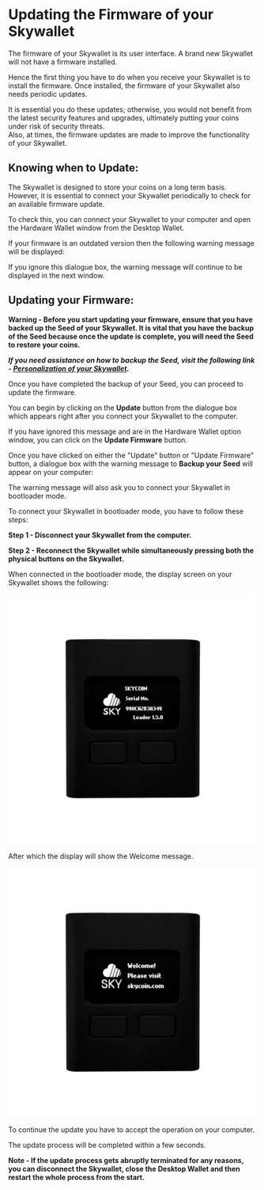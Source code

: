 # Updating the Firmware of your Skywallet

The firmware of your Skywallet is its user interface. A brand new Skywallet will not have a firmware installed.

Hence the first thing you have to do when you receive your Skywallet is to install the firmware. Once installed, the firmware of your Skywallet also needs periodic updates.

It is essential you do these updates; otherwise, you would not benefit from the latest security features and upgrades, ultimately putting your coins under risk of security threats.  
Also, at times, the firmware updates are made to improve the functionality of your Skywallet.

## Knowing when to Update:

The Skywallet is designed to store your coins on a long term basis. However, it is essential to connect your Skywallet periodically to check for an available firmware update.

To check this, you can connect your Skywallet to your computer and open the Hardware Wallet window from the Desktop Wallet.

If your firmware is an outdated version then the following warning message will be displayed:

<A screenshot of the warning message showing the firmware is outdated>

If you ignore this dialogue box, the warning message will continue to be displayed in the next window.

<A screenshot of the warning message in the Hardware Wallet window>

## Updating your Firmware:

**Warning - Before you start updating your firmware, ensure that you have backed up the Seed of your Skywallet. It is vital that you have the backup of the Seed because once the update is complete, you will need the Seed to restore your coins.**

***If you need assistance on how to backup the Seed, visit the following link - [Personalization of your Skywallet](https://github.com/skycoin/hardware-wallet/wiki/Getting-to-know-the-wallet).***

Once you have completed the backup of your Seed, you can proceed to update the firmware.

You can begin by clicking on the **Update** button from the dialogue box which appears right after you connect your Skywallet to the computer.

If you have ignored this message and are in the Hardware Wallet option window, you can click on the **Update Firmware** button.

Once you have clicked on either the "Update" button or "Update Firmware" button, a dialogue box with the warning message to **Backup your Seed** will appear on your computer:

The warning message will also ask you to connect your Skywallet in bootloader mode.

To connect your Skywallet in bootloader mode, you have to follow these steps:

**Step 1 - Disconnect your Skywallet from the computer.**

**Step 2 - Reconnect the Skywallet while simultaneously pressing both the physical buttons on the Skywallet.**

When connected in the bootloader mode, the display screen on your Skywallet shows the following:

![Bootloader_Mode](https://github.com/sreekumar13/hardware-wallet-manual/blob/master/Skywallet%20Screen%20Mockup%20Edit_Skywallet%20Black_07.png)

After which the display will show the Welcome message.

![Bootloader_Mode](https://github.com/sreekumar13/hardware-wallet-manual/blob/master/Skywallet%20Screen%20Mockup%20Edit_Skywallet%20Black_03.png)

To continue the update you have to accept the operation on your computer. 

The update process will be completed within a few seconds.

**Note - If the update process gets abruptly terminated for any reasons, you can disconnect the Skywallet, close the Desktop Wallet and then restart the whole process from the start.**
